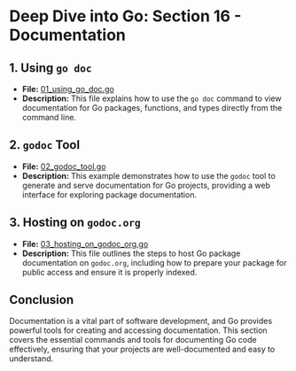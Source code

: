 # **Deep Dive into Go: Section 16 - Documentation**

## **1. Using `go doc`**
- **File:** [01_using_go_doc.go](documentation/01_using_go_doc.go)  
- **Description:** This file explains how to use the `go doc` command to view documentation for Go packages, functions, and types directly from the command line.

## **2. `godoc` Tool**
- **File:** [02_godoc_tool.go](documentation/02_godoc_tool.go)  
- **Description:** This example demonstrates how to use the `godoc` tool to generate and serve documentation for Go projects, providing a web interface for exploring package documentation.

## **3. Hosting on `godoc.org`**
- **File:** [03_hosting_on_godoc_org.go](documentation/03_hosting_on_godoc_org.go)  
- **Description:** This file outlines the steps to host Go package documentation on `godoc.org`, including how to prepare your package for public access and ensure it is properly indexed.

## **Conclusion**
Documentation is a vital part of software development, and Go provides powerful tools for creating and accessing documentation. This section covers the essential commands and tools for documenting Go code effectively, ensuring that your projects are well-documented and easy to understand.